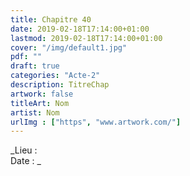 ```yaml
---
title: Chapitre 40
date: 2019-02-18T17:14:00+01:00
lastmod: 2019-02-18T17:14:00+01:00
cover: "/img/default1.jpg"
pdf: ""
draft: true
categories: "Acte-2"
description: TitreChap
artwork: false
titleArt: Nom
artist: Nom
urlImg : ["https", "www.artwork.com/"]
---
```

_Lieu :   
Date : _